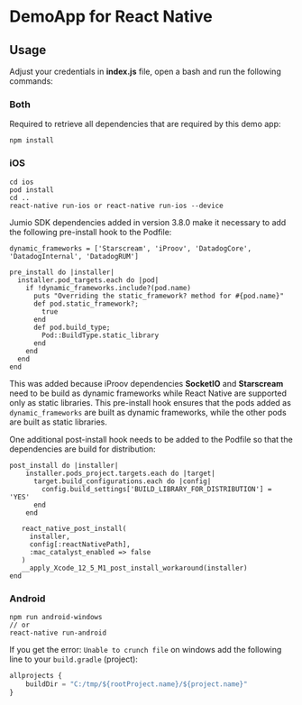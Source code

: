 # DemoApp for React Native

## Usage

Adjust your credentials in **index.js** file, open a bash and run the following commands:

### Both
Required to retrieve all dependencies that are required by this demo app:
```
npm install
```

### iOS
```
cd ios
pod install
cd ..
react-native run-ios or react-native run-ios --device
```

Jumio SDK dependencies added in version 3.8.0 make it necessary to add the following pre-install hook to the Podfile:
```
dynamic_frameworks = ['Starscream', 'iProov', 'DatadogCore', 'DatadogInternal', 'DatadogRUM']

pre_install do |installer|
  installer.pod_targets.each do |pod|
    if !dynamic_frameworks.include?(pod.name)
      puts "Overriding the static_framework? method for #{pod.name}"
      def pod.static_framework?;
        true
      end
      def pod.build_type;
        Pod::BuildType.static_library
      end
    end
  end
end
```
This was added because iProov dependencies __SocketIO__ and __Starscream__ need to be build as dynamic frameworks while React Native are supported only as static libraries. This pre-install hook ensures that the pods added as `dynamic_frameworks` are built as dynamic frameworks, while the other pods are built as static libraries.

One additional post-install hook needs to be added to the Podfile so that the dependencies are build for distribution:
```
post_install do |installer|
    installer.pods_project.targets.each do |target|
      target.build_configurations.each do |config|
        config.build_settings['BUILD_LIBRARY_FOR_DISTRIBUTION'] = 'YES'
      end
    end
   
   react_native_post_install(
     installer,
     config[:reactNativePath],
     :mac_catalyst_enabled => false
   )
   __apply_Xcode_12_5_M1_post_install_workaround(installer)
end
```

### Android
```
npm run android-windows
// or
react-native run-android
```

If you get the error: `Unable to crunch file` on windows add the following line to your `build.gradle` (project):
```javascript
allprojects {
    buildDir = "C:/tmp/${rootProject.name}/${project.name}"
}
```
